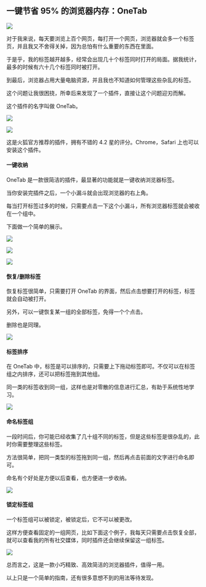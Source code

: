 ## 一键节省 95% 的浏览器内存：OneTab

![](https://i.imgur.com/j12Fil2.png)

对于我来说，每天要浏览上百个网页，每打开一个网页，浏览器就会多一个标签页，并且我又不舍得关掉，因为总怕有什么重要的东西在里面。

于是乎，我的标签越开越多，经常会出现几十个标签同时打开的局面。据我统计，最多的时候有六十几个标签同时被打开。

到最后，浏览器占用大量电脑资源，并且我也不知道如何管理这些杂乱的标签。

这个问题让我很困挠，所幸后来发现了一个插件，直接让这个问题迎刃而解。

这个插件的名字叫做 OneTab。

![](https://i.imgur.com/DIcMIyD.png)

![](https://i.imgur.com/DIcMIyD.png)

这是火狐官方推荐的插件，拥有不错的 4.2 星的评分。Chrome，Safari 上也可以安装这个插件。

#### 一键收纳

OneTab 是一款很简洁的插件，最显著的功能就是一键收纳浏览器标签。

当你安装完插件之后，一个小漏斗就会出现浏览器的右上角。

每当打开标签过多的时候，只需要点击一下这个小漏斗，所有浏览器标签就会被收在一个组中。

下面做一个简单的展示。

![](https://i.imgur.com/fWVsYho.png)

![](https://i.imgur.com/XL3Db9f.png)

![](https://i.imgur.com/UIUABWU.png)

#### 恢复/删除标签

恢复标签很简单，只需要打开 OneTab 的界面，然后点击想要打开的标签，标签就会自动被打开。

另外，可以一键恢复某一组的全部标签，免得一个个点击。

删除也是同理。

![](https://i.imgur.com/UIUABWU.png)

#### 标签排序

在 OneTab 中，标签是可以排序的，只需要上下拖动标签即可。不仅可以在标签组之内排序，还可以把标签拖到其他组。

同一类的标签收到同一组，这样也是对零散的信息进行汇总，有助于系统性地学习。

![](https://i.imgur.com/WAYGzSr.png)

#### 命名标签组

一段时间后，你可能已经收集了几十组不同的标签，但是这些标签是很杂乱的，此时你需要整理这些标签。

方法很简单，把同一类型的标签拖到同一组，然后再点击前面的文字进行命名即可。

命名有个好处是方便以后查看，也方便进一步收纳。

![](https://i.imgur.com/rigzAun.png)

#### 锁定标签组

一个标签组可以被锁定，被锁定后，它不可以被更改。

这样方便查看固定的一组网页，比如下面这个例子，我每天只需要点击恢复全部，就可以查看我的所有社交媒体，同时插件还会继续保留这一组标签。

![](https://i.imgur.com/WFqGBKO.png)

总而言之，这是一款小巧精致、高效简洁的浏览器插件，值得一用。

以上只是一个简单的指南，还有很多意想不到的用法等待发现。

